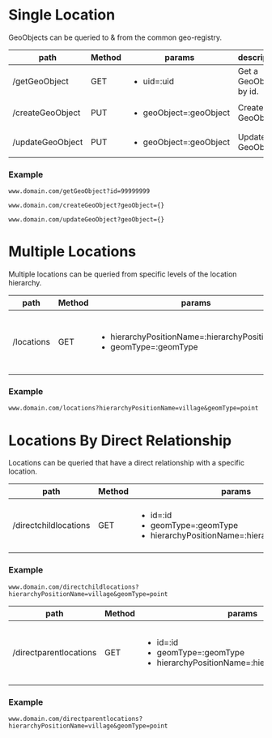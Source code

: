 
# Single Location
GeoObjects can be queried to & from the common geo-registry.

| path  |  Method  |  params  | description  |
|---|---|---|---|
|  /getGeoObject  |  GET  |  <ul><li>uid=:uid</li></ul>  |  Get a GeoObject by id.  |
|  /createGeoObject  |  PUT  | <ul><li>geoObject=:geoObject</li></ul>  |  Create a GeoObject.  |
|  /updateGeoObject  |  PUT  | <ul><li>geoObject=:geoObject</li></ul>  |  Update a GeoObject.  |

### Example
```
www.domain.com/getGeoObject?id=99999999
```
```
www.domain.com/createGeoObject?geoObject={}
```
```
www.domain.com/updateGeoObject?geoObject={}
```

# Multiple Locations 
Multiple locations can be queried from specific levels of the location hierarchy. 

| path  |  Method  |  params  | description  |
|---|---|---|---|
|  /locations  |  GET  |  <ul><li>hierarchyPositionName=:hierarchyPositionName</li> <li>geomType=:geomType</li></ul>  |  Get all locations at a specific level in the location heirarchy.  |

### Example
```
www.domain.com/locations?hierarchyPositionName=village&geomType=point
```

# Locations By Direct Relationship
Locations can be queried that have a direct relationship with a specific location.

| path  |  Method  |  params  | description  |
|---|---|---|---|
|  /directchildlocations  |  GET  |  <ul><li>id=:id</li> <li>geomType=:geomType</li> <li>hierarchyPositionName=:hierarchyPositionName </li></ul>  |  Get all direct child locations of a specific location.  |

### Example
```
www.domain.com/directchildlocations?hierarchyPositionName=village&geomType=point
```

| path  |  Method  |  params  | description  |
|---|---|---|---|
|  /directparentlocations  |  GET  |  <ul> <li>id=:id</li> <li>geomType=:geomType</li> <li>hierarchyPositionName=:hierarchyPositionName </li></ul>  |  Get all direct parent locations of a specific location.  |

### Example
```
www.domain.com/directparentlocations?hierarchyPositionName=village&geomType=point
```
